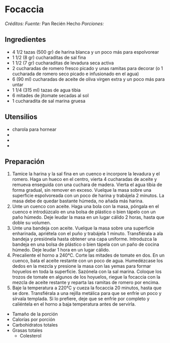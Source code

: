 # Focaccia

*Créditos:*
*Fuente:* Pan Recién Hecho
*Porciones:*


## Ingredientes

- 4 1/2 tazas (500 gr) de harina blanca y un poco más para espolvorear
- 1 1/2 (8 gr) cucharaditas de sal fina
- 1 1/2 (7 gr) cucharaditas de levadura seca activa
- 2 cucharadas de romero fresco picado y unas ramitas para decorar (o 1 cucharada de romero seco picado e infusionado en el agua)
- 6 (90 ml) cucharadas de aceite de oliva virgen extra y un poco más para untar
- 1 1/4 (315 ml) tazas de agua tibia
- 6 mitades de jitomate secadas al sol
- 1 cucharadita de sal marina gruesa

## Utensilios

- charola para hornear
- 
- 
- 


## Preparación

1. Tamice la harina y la sal fina en un cuenco e incorpore la levadura y el romero. Haga un hueco en el centro, vierta 4 cucharadas de aceite y remueva enseguida con una cuchara de madera. Vierta el agua tibia de forma gradual, sin remover en exceso. Vuelque la masa sobre una superficie espolvoreada con un poco de harina y trabájela 2 minutos. La masa debe de quedar bastante húmeda, no añada más harina.
2. Unte un cuenco con aceite. Haga una bola con la masa, póngala en el cuenco e introdúzcalo en una bolsa de plástico o bien tápelo con un paño húmedo. Deje leudar la masa en un lugar cálido 2 horas, hasta que doble su volumen.
3. Unte una bandeja con aceite. Vuelque la masa sobre una superficie enharinada, apriétela con el puño y trabájela 1 minuto. Transfiérala a ala bandeja y presiónela hasta obtener una capa uniforme. Introduzca la bandeja en una bolsa de plástico o bien tápela con un paño de cocina húmedo. Deje leudar 1 hora en un lugar cálido.
4. Precaliente el horno a 240℃. Corte las mitades de tomate en dos. En un cuenco, bata el aceite restante con un poco de agua. Humedézcase los dedos en la mezcla y presione la masa con las yemas para formar hoyuelos en toda la superficie. Sazónela con la sal marina. Coloque los trozos de tomate en algunos de los hoyuelos, riegue la focaccia con la mezcla de aceite restante y reparta las ramitas de romero por encima.
5. Baje la temperatura a 220℃ y cueza la focaccia 20 minutos, hasta que se dore. Transfiérala a una rejilla metálica para que se enfríe un poco y sírvala templada. Si lo prefiere, deje que se enfríe por completo y caliéntela en el horno a baja temperatura antes de servirla.

- Tamaño de la porción
- Calorías por porción
- Carbohidratos totales
- Grasas totales
  - Colesterol

